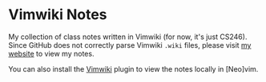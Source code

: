 # Vimwiki Notes

My collection of class notes written in Vimwiki (for now, it's just CS246). Since GitHub does not correctly parse Vimwiki `.wiki` files, please visit [my website](http://taaha.xyz) to view my notes.

You can also install the [Vimwiki](https://github.com/vimwiki/vimwiki) plugin to view the notes locally in [Neo]vim.
